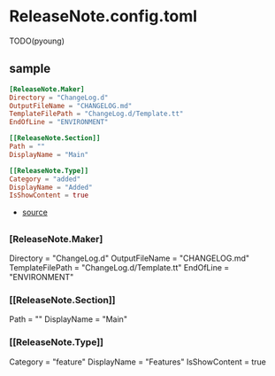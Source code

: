 # ReleaseNote.config.toml

TODO(pyoung)

## sample

``` toml
[ReleaseNote.Maker]
Directory = "ChangeLog.d"
OutputFileName = "CHANGELOG.md"
TemplateFilePath = "ChangeLog.d/Template.tt"
EndOfLine = "ENVIRONMENT"

[[ReleaseNote.Section]]
Path = ""
DisplayName = "Main"

[[ReleaseNote.Type]]
Category = "added"
DisplayName = "Added"
IsShowContent = true
```

- [source](https://github.com/netpyoung/NF.Tool.ReleaseNoteMaker/blob/main/NF.Tool.ReleaseNoteMaker/NF.Tool.ReleaseNoteMaker.Common/Config/ReleaseNoteConfig.cs)

##

### \[ReleaseNote.Maker]

Directory = "ChangeLog.d"
OutputFileName = "CHANGELOG.md"
TemplateFilePath = "ChangeLog.d/Template.tt"
EndOfLine = "ENVIRONMENT"


### \[[ReleaseNote.Section]]

Path = ""
DisplayName = "Main"


### \[[ReleaseNote.Type]]

Category = "feature"
DisplayName = "Features"
IsShowContent = true
